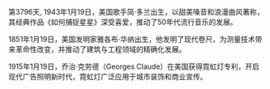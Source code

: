第3796天, 1943年1月19日，美国歌手简·多兰出生，以甜美嗓音和浪漫曲风著称，其经典作品《如何捕捉星星》深受喜爱，推动了50年代流行音乐的发展。

1851年1月19日，美国发明家雅各布·华纳出生，他发明了现代卷尺，为测量技术带来革命性改变，并推动了建筑与工程领域的精确化发展。

1915年1月19日，乔治·克劳德（Georges Claude）在美国获得霓虹灯专利，开启现代广告照明新时代，霓虹灯广泛应用于城市装饰和商业宣传。